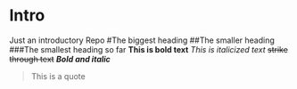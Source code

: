 # Intro
Just an introductory Repo
#The biggest heading
##The smaller heading
###The smallest heading so far
**This is bold text**
*This is italicized text*
~~strike through text~~
**_Bold and italic_**
>This is a quote
